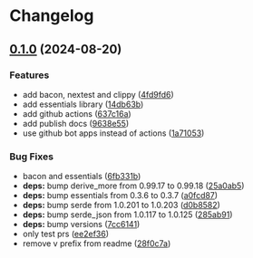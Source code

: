 # Changelog

## [0.1.0](https://github.com/majksa-templates/rust-lib/compare/v0.0.1...v0.1.0) (2024-08-20)


### Features

* add bacon, nextest and clippy ([4fd9fd6](https://github.com/majksa-templates/rust-lib/commit/4fd9fd6234195cc8a0fed84c4c0ca2b2daba52d2))
* add essentials library ([14db63b](https://github.com/majksa-templates/rust-lib/commit/14db63b704bbb821271594b1b85247f2b6cc5bcb))
* add github actions ([637c16a](https://github.com/majksa-templates/rust-lib/commit/637c16ad4f0f28a628560e0b75fe7824d0b1391d))
* add publish docs ([9638e55](https://github.com/majksa-templates/rust-lib/commit/9638e553d678d5f4374dd61347fa628df5a7ab3b))
* use github bot apps instead of actions ([1a71053](https://github.com/majksa-templates/rust-lib/commit/1a710536b75cef85899060bd712e0cb31655932a))


### Bug Fixes

* bacon and essentials ([6fb331b](https://github.com/majksa-templates/rust-lib/commit/6fb331b4eb0841585722315f19daf9051e7ad3c8))
* **deps:** bump derive_more from 0.99.17 to 0.99.18 ([25a0ab5](https://github.com/majksa-templates/rust-lib/commit/25a0ab5a174c4480054d0e930d1b98dc1ccc9219))
* **deps:** bump essentials from 0.3.6 to 0.3.7 ([a0fcd87](https://github.com/majksa-templates/rust-lib/commit/a0fcd87151df9b484829cc4a549f5ac0990f8a0c))
* **deps:** bump serde from 1.0.201 to 1.0.203 ([d0b8582](https://github.com/majksa-templates/rust-lib/commit/d0b858252698115c3bbfc8f0642fa4275d1fca0b))
* **deps:** bump serde_json from 1.0.117 to 1.0.125 ([285ab91](https://github.com/majksa-templates/rust-lib/commit/285ab912da48a1cb89615eaab70277d8fdf20cfa))
* **deps:** bump versions ([7cc6141](https://github.com/majksa-templates/rust-lib/commit/7cc6141b9bc5d1afcbd6919b7739aadb52d24a16))
* only test prs ([ee2ef36](https://github.com/majksa-templates/rust-lib/commit/ee2ef365476d91f85caaec1b0be3164698ffa26f))
* remove v prefix from readme ([28f0c7a](https://github.com/majksa-templates/rust-lib/commit/28f0c7aff41bdb0f53019f87a0e062075e0f270f))
